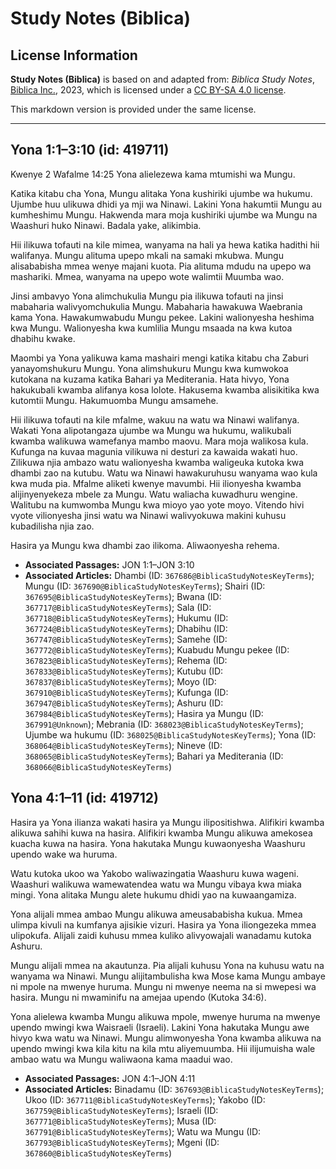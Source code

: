 # Study Notes (Biblica)

## License Information

**Study Notes (Biblica)** is based on and adapted from: _Biblica Study Notes_, [Biblica Inc.](https://www.biblica.com/), 2023, which is licensed under a [CC BY-SA 4.0 license](https://creativecommons.org/licenses/by-sa/4.0/legalcode.en).

This markdown version is provided under the same license.



--------------------------------

## Yona 1:1–3:10 (id: 419711)

Kwenye 2 Wafalme 14:25 Yona alielezewa kama mtumishi wa Mungu.

Katika kitabu cha Yona, Mungu alitaka Yona kushiriki ujumbe wa hukumu. Ujumbe huu ulikuwa dhidi ya mji wa Ninawi. Lakini Yona hakumtii Mungu au kumheshimu Mungu. Hakwenda mara moja kushiriki ujumbe wa Mungu na Waashuri huko Ninawi. Badala yake, alikimbia.

Hii ilikuwa tofauti na kile mimea, wanyama na hali ya hewa katika hadithi hii walifanya. Mungu alituma upepo mkali na samaki mkubwa. Mungu alisababisha mmea wenye majani kuota. Pia alituma mdudu na upepo wa mashariki. Mmea, wanyama na upepo wote walimtii Muumba wao.

Jinsi ambavyo Yona alimchukulia Mungu pia ilikuwa tofauti na jinsi mabaharia walivyomchukulia Mungu. Mabaharia hawakuwa Waebrania kama Yona. Hawakumwabudu Mungu pekee. Lakini walionyesha heshima kwa Mungu. Walionyesha kwa kumlilia Mungu msaada na kwa kutoa dhabihu kwake.

Maombi ya Yona yalikuwa kama mashairi mengi katika kitabu cha Zaburi yanayomshukuru Mungu. Yona alimshukuru Mungu kwa kumwokoa kutokana na kuzama katika Bahari ya Mediterania. Hata hivyo, Yona hakukubali kwamba alifanya kosa lolote. Hakusema kwamba alisikitika kwa kutomtii Mungu. Hakumuomba Mungu amsamehe.

Hii ilikuwa tofauti na kile mfalme, wakuu na watu wa Ninawi walifanya. Wakati Yona alipotangaza ujumbe wa Mungu wa hukumu, walikubali kwamba walikuwa wamefanya mambo maovu. Mara moja walikosa kula. Kufunga na kuvaa magunia vilikuwa ni desturi za kawaida wakati huo. Zilikuwa njia ambazo watu walionyesha kwamba waligeuka kutoka kwa dhambi zao na kutubu. Watu wa Ninawi hawakuruhusu wanyama wao kula kwa muda pia. Mfalme aliketi kwenye mavumbi. Hii ilionyesha kwamba alijinyenyekeza mbele za Mungu. Watu waliacha kuwadhuru wengine. Walitubu na kumwomba Mungu kwa mioyo yao yote moyo. Vitendo hivi vyote vilionyesha jinsi watu wa Ninawi walivyokuwa makini kuhusu kubadilisha njia zao.

Hasira ya Mungu kwa dhambi zao ilikoma. Aliwaonyesha rehema.

* **Associated Passages:** JON 1:1–JON 3:10
* **Associated Articles:** Dhambi (ID: `367686@BiblicaStudyNotesKeyTerms`); Mungu (ID: `367690@BiblicaStudyNotesKeyTerms`); Shairi (ID: `367695@BiblicaStudyNotesKeyTerms`); Bwana (ID: `367717@BiblicaStudyNotesKeyTerms`); Sala (ID: `367718@BiblicaStudyNotesKeyTerms`); Hukumu (ID: `367724@BiblicaStudyNotesKeyTerms`); Dhabihu (ID: `367747@BiblicaStudyNotesKeyTerms`); Samehe (ID: `367772@BiblicaStudyNotesKeyTerms`); Kuabudu Mungu pekee (ID: `367823@BiblicaStudyNotesKeyTerms`); Rehema (ID: `367833@BiblicaStudyNotesKeyTerms`); Kutubu (ID: `367837@BiblicaStudyNotesKeyTerms`); Moyo (ID: `367910@BiblicaStudyNotesKeyTerms`); Kufunga (ID: `367947@BiblicaStudyNotesKeyTerms`); Ashuru (ID: `367984@BiblicaStudyNotesKeyTerms`); Hasira ya Mungu (ID: `367991@Unknown`); Mebrania (ID: `368023@BiblicaStudyNotesKeyTerms`); Ujumbe wa hukumu (ID: `368025@BiblicaStudyNotesKeyTerms`); Yona (ID: `368064@BiblicaStudyNotesKeyTerms`); Nineve (ID: `368065@BiblicaStudyNotesKeyTerms`); Bahari ya Mediterania (ID: `368066@BiblicaStudyNotesKeyTerms`)

## Yona 4:1–11 (id: 419712)

Hasira ya Yona ilianza wakati hasira ya Mungu ilipositishwa. Alifikiri kwamba alikuwa sahihi kuwa na hasira. Alifikiri kwamba Mungu alikuwa amekosea kuacha kuwa na hasira. Yona hakutaka Mungu kuwaonyesha Waashuru upendo wake wa huruma.

Watu kutoka ukoo wa Yakobo waliwazingatia Waashuru kuwa wageni. Waashuri walikuwa wamewatendea watu wa Mungu vibaya kwa miaka mingi. Yona alitaka Mungu alete hukumu dhidi yao na kuwaangamiza.

Yona alijali mmea ambao Mungu alikuwa ameusababisha kukua. Mmea ulimpa kivuli na kumfanya ajisikie vizuri. Hasira ya Yona iliongezeka mmea ulipokufa. Alijali zaidi kuhusu mmea kuliko alivyowajali wanadamu kutoka Ashuru.

Mungu alijali mmea na akautunza. Pia alijali kuhusu Yona na kuhusu watu na wanyama wa Ninawi. Mungu alijitambulisha kwa Mose kama Mungu ambaye ni mpole na mwenye huruma. Mungu ni mwenye neema na si mwepesi wa hasira. Mungu ni mwaminifu na amejaa upendo (Kutoka 34:6\).

Yona alielewa kwamba Mungu alikuwa mpole, mwenye huruma na mwenye upendo mwingi kwa Waisraeli (Israeli). Lakini Yona hakutaka Mungu awe hivyo kwa watu wa Ninawi. Mungu alimwonyesha Yona kwamba alikuwa na upendo mwingi kwa kila kitu na kila mtu aliyemuumba. Hii ilijumuisha wale ambao watu wa Mungu waliwaona kama maadui wao.

* **Associated Passages:** JON 4:1–JON 4:11
* **Associated Articles:** Binadamu (ID: `367693@BiblicaStudyNotesKeyTerms`); Ukoo (ID: `367711@BiblicaStudyNotesKeyTerms`); Yakobo (ID: `367759@BiblicaStudyNotesKeyTerms`); Israeli (ID: `367771@BiblicaStudyNotesKeyTerms`); Musa (ID: `367791@BiblicaStudyNotesKeyTerms`); Watu wa Mungu (ID: `367793@BiblicaStudyNotesKeyTerms`); Mgeni (ID: `367860@BiblicaStudyNotesKeyTerms`)

